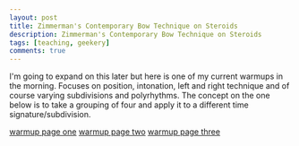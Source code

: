 ```yaml
---
layout: post
title: Zimmerman's Contemporary Bow Technique on Steroids
description: Zimmerman's Contemporary Bow Technique on Steroids
tags: [teaching, geekery]
comments: true
---
```

I'm going to expand on this later but here is one of my current warmups in the morning. Focuses on position, intonation, left and right technique and of course varying subdivisions and polyrhythms. The concept on the one below is to take a grouping of four and apply it to a different time signature/subdivision.

[warmup page one](warmup_Page_1.png)
[warmup page two](warmup_Page_2.png)
[warmup page three](warmup_Page_3.png)